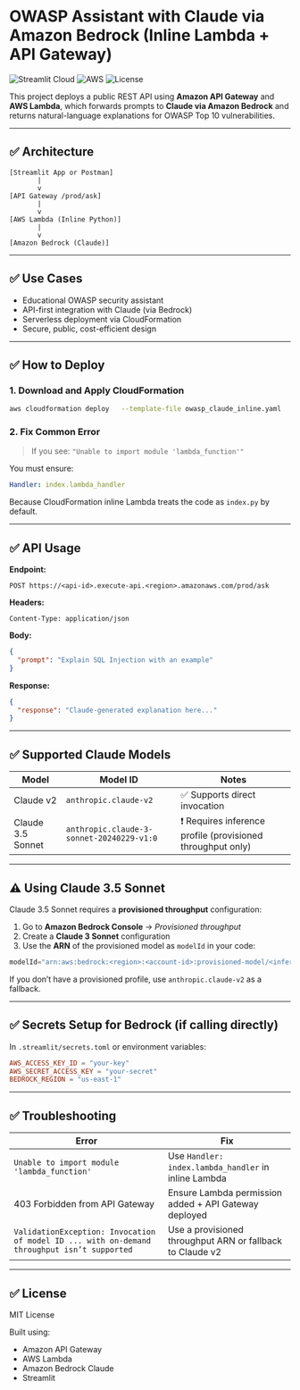 

# OWASP Assistant with Claude via Amazon Bedrock (Inline Lambda + API Gateway)

![Streamlit Cloud](https://img.shields.io/badge/Deployed%20on-Streamlit%20Cloud-blueviolet)
![AWS](https://img.shields.io/badge/Powered%20by-Amazon%20Bedrock-orange)
![License](https://img.shields.io/github/license/your-username/owasp-bedrock-assistant)

This project deploys a public REST API using **Amazon API Gateway** and **AWS Lambda**, which forwards prompts to **Claude via Amazon Bedrock** and returns natural-language explanations for OWASP Top 10 vulnerabilities.

---

## ✅ Architecture

```
[Streamlit App or Postman]
       |
       v
[API Gateway /prod/ask]
       |
       v
[AWS Lambda (Inline Python)]
       |
       v
[Amazon Bedrock (Claude)]
```

---

## ✅ Use Cases

- Educational OWASP security assistant
- API-first integration with Claude (via Bedrock)
- Serverless deployment via CloudFormation
- Secure, public, cost-efficient design

---

## ✅ How to Deploy

### 1. Download and Apply CloudFormation

```bash
aws cloudformation deploy   --template-file owasp_claude_inline.yaml   --stack-name owasp-assistant-inline   --capabilities CAPABILITY_NAMED_IAM
```

### 2. Fix Common Error

> If you see: `"Unable to import module 'lambda_function'"`

You must ensure:

```yaml
Handler: index.lambda_handler
```

Because CloudFormation inline Lambda treats the code as `index.py` by default.

---

## ✅ API Usage

**Endpoint:**

```
POST https://<api-id>.execute-api.<region>.amazonaws.com/prod/ask
```

**Headers:**

```http
Content-Type: application/json
```

**Body:**

```json
{
  "prompt": "Explain SQL Injection with an example"
}
```

**Response:**

```json
{
  "response": "Claude-generated explanation here..."
}
```

---

## ✅ Supported Claude Models

| Model               | Model ID                                             | Notes                                                                 |
|---------------------|------------------------------------------------------|-----------------------------------------------------------------------|
| Claude v2           | `anthropic.claude-v2`                                | ✅ Supports direct invocation                                          |
| Claude 3.5 Sonnet   | `anthropic.claude-3-sonnet-20240229-v1:0`            | ❗ Requires inference profile (provisioned throughput only)            |

---

## ⚠️ Using Claude 3.5 Sonnet

Claude 3.5 Sonnet requires a **provisioned throughput** configuration:

1. Go to **Amazon Bedrock Console** → *Provisioned throughput*
2. Create a **Claude 3 Sonnet** configuration
3. Use the **ARN** of the provisioned model as `modelId` in your code:

```python
modelId="arn:aws:bedrock:<region>:<account-id>:provisioned-model/<inference-profile-id>"
```

If you don’t have a provisioned profile, use `anthropic.claude-v2` as a fallback.

---

## ✅ Secrets Setup for Bedrock (if calling directly)

In `.streamlit/secrets.toml` or environment variables:

```toml
AWS_ACCESS_KEY_ID = "your-key"
AWS_SECRET_ACCESS_KEY = "your-secret"
BEDROCK_REGION = "us-east-1"
```

---

## ✅ Troubleshooting

| Error                                                                                     | Fix                                                                 |
|-------------------------------------------------------------------------------------------|----------------------------------------------------------------------|
| `Unable to import module 'lambda_function'`                                              | Use `Handler: index.lambda_handler` in inline Lambda                |
| 403 Forbidden from API Gateway                                                            | Ensure Lambda permission added + API Gateway deployed               |
| `ValidationException: Invocation of model ID ... with on-demand throughput isn’t supported` | Use a provisioned throughput ARN or fallback to Claude v2           |

---

## ✅ License

MIT License

Built using:
- Amazon API Gateway
- AWS Lambda
- Amazon Bedrock Claude
- Streamlit

